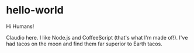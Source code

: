 hello-world
===========

Hi Humans!

Claudio here. I like Node.js and CoffeeScript (that's what I'm made of!).
I've had tacos on the moon and find them far superior to Earth tacos.
